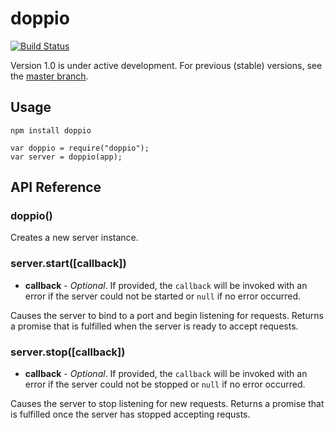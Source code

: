 doppio
======

[![Build Status](https://travis-ci.org/jagoda/doppio.png?branch=1.0)](https://travis-ci.org/jagoda/doppio)

Version 1.0 is under active development. For previous (stable) versions, see the
[master branch](https://github.com/jagoda/doppio/tree/master).

## Usage

	npm install doppio

	var doppio = require("doppio");
	var server = doppio(app);

## API Reference

### doppio()

Creates a new server instance.

### server.start([callback])

 + **callback** - _Optional_. If provided, the `callback` will be invoked with
   an error if the server could not be started or `null` if no error occurred.

Causes the server to bind to a port and begin listening for requests. Returns a
promise that is fulfilled when the server is ready to accept requests.

### server.stop([callback])

 + **callback** - _Optional_. If provided, the `callback` will be invoked with
   an error if the server could not be stopped or `null` if no error occurred.

Causes the server to stop listening for new requests. Returns a promise that is
fulfilled once the server has stopped accepting requsts.

[express]: http://expressjs.com/ "Express"
